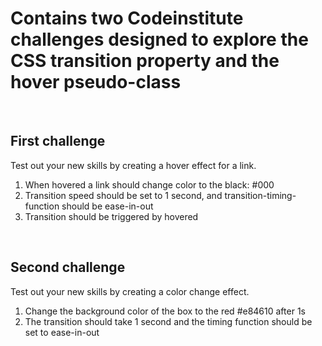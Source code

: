 # Contains two Codeinstitute challenges designed to explore the CSS transition property and the hover pseudo-class

<br>

## First challenge

Test out your new skills by creating a hover effect for a link.

1. When hovered a link should change color to the black: #000
2. Transition speed should be set to 1 second, and transition-timing-function should be ease-in-out
3. Transition should be triggered by hovered

<br>

## Second challenge

Test out your new skills by creating a color change effect.

1. Change the background color of the box to the red #e84610 after 1s
2. The transition should take 1 second and the timing function should be set to ease-in-out